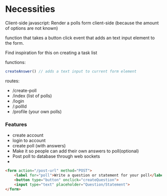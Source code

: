 # Necessities

Client-side javascript:
Render a polls form client-side (because the amount of options are not known)

function that takes a button click event that adds an text input element to the form.

Find inspiration for this on creating a task list

functions:
```javascript
createAnswer() // adds a text input to current form element
```

routes:

- /create-poll
- /index (list of polls)
- /login
- /:pollId
- /profile (your own polls)

### Features

- create account
- login to account
- create poll (with answers)
- Make it so people can add their own answers to poll(optional)
- Post poll to database through web sockets
- 


```html
<form action="/post-url" method="POST">
	<label for="poll">Write a question or statement for your poll</label>
	<button type="button" onclick="createQuestion">
	<input type="text" placeholder="Question/Statement">
</form>
```